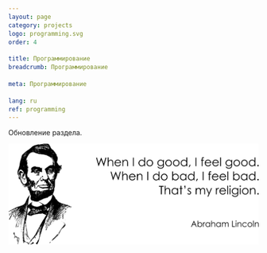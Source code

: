 ```yaml
---
layout: page
category: projects
logo: programming.svg
order: 4

title: Программирование
breadcrumb: Программирование

meta: Программирование

lang: ru
ref: programming
---
```


Обновление раздела.  

<a data-fancybox="gallery" href="/img/about_the_virus/Lincoln.png"><img src="/img/about_the_virus/Lincoln.png" alt=""></a>

